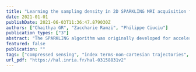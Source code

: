 ```yaml
---
title: "Learning the sampling density in 2D SPARKLING MRI acquisition for optimized image reconstruction"
date: 2021-01-01
publishDate: 2021-06-03T11:36:47.879030Z
authors: ["Chaithya GR", "Zaccharie Ramzi", "Philippe Ciuciu"]
publication_types: ["3"]
abstract: "The SPARKLING algorithm was originally developed for accelerated 2D magnetic resonance imaging (MRI) in the compressed sensing (CS) context. It yields non-Cartesian sampling trajectories that jointly fulfill a target sampling density while each individual trajectory complies with MR hardware constraints. However, the two main limitations of SPARKLING are first that the optimal target sampling density is unknown and thus a user-defined parameter and second that this sampling pattern generation remains disconnected from MR image reconstruction thus from the optimization of image quality. Recently, data-driven learning schemes such as LOUPE have been proposed to learn a discrete sampling pattern, by jointly optimizing the whole pipeline from data acquisition to image reconstruction. In this work, we merge these methods with a state-of-the-art deep neural network for image reconstruction, called XPDNet, to learn the optimal target sampling density. Next, this density is used as input parameter to SPARKLING to obtain 20x accelerated non-Cartesian trajectories. These trajectories are tested on retrospective compressed sensing (CS) studies and show superior performance in terms of image quality with both deep learning (DL) and conventional CS reconstruction schemes."
featured: false
publication: ""
tags: ["compressed sensing", "index terms-non-cartesian trajectories", "mri", "reconstruction networks"]
url_pdf: "https://hal.inria.fr/hal-03158831v2"
---
```


